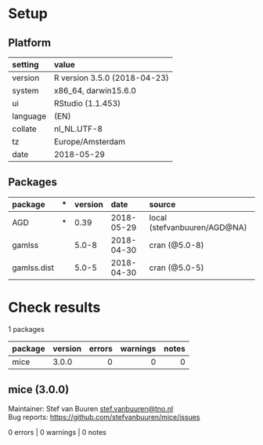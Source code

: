 # Setup

## Platform

|setting  |value                        |
|:--------|:----------------------------|
|version  |R version 3.5.0 (2018-04-23) |
|system   |x86_64, darwin15.6.0         |
|ui       |RStudio (1.1.453)            |
|language |(EN)                         |
|collate  |nl_NL.UTF-8                  |
|tz       |Europe/Amsterdam             |
|date     |2018-05-29                   |

## Packages

|package     |*  |version |date       |source                       |
|:-----------|:--|:-------|:----------|:----------------------------|
|AGD         |*  |0.39    |2018-05-29 |local (stefvanbuuren/AGD@NA) |
|gamlss      |   |5.0-8   |2018-04-30 |cran (@5.0-8)                |
|gamlss.dist |   |5.0-5   |2018-04-30 |cran (@5.0-5)                |

# Check results

1 packages

|package |version | errors| warnings| notes|
|:-------|:-------|------:|--------:|-----:|
|mice    |3.0.0   |      0|        0|     0|

## mice (3.0.0)
Maintainer: Stef van Buuren <stef.vanbuuren@tno.nl>  
Bug reports: https://github.com/stefvanbuuren/mice/issues

0 errors | 0 warnings | 0 notes

